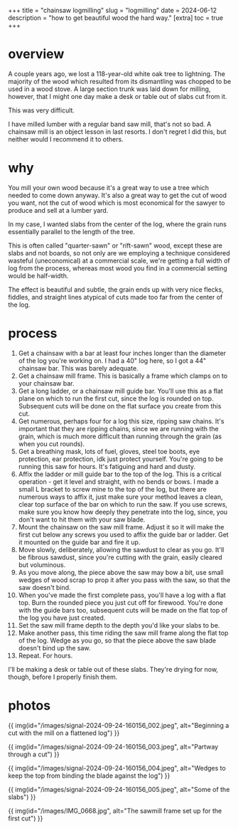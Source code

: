 +++
title = "chainsaw logmilling"
slug = "logmilling"
date = 2024-06-12
description = "how to get beautiful wood the hard way."
[extra]
  toc = true
+++

# overview
A couple years ago, we lost a 118-year-old white oak tree to lightning. The majority of the wood which resulted from its dismantling was chopped to be used in a wood stove. A large section trunk was laid down for milling, however, that I might one day make a desk or table out of slabs cut from it.

This was very difficult.

I have milled lumber with a regular band saw mill, that's not so bad. A chainsaw mill is an object lesson in last resorts. I don't regret I did this, but neither would I recommend it to others.

# why
You mill your own wood because it's a great way to use a tree which needed to come down anyway. It's also a great way to get the cut of wood you want, not the cut of wood which is most economical for the sawyer to produce and sell at a lumber yard.

In my case, I wanted slabs from the center of the log, where the grain runs essentially parallel to the length of the tree.

This is often called "quarter-sawn" or "rift-sawn" wood, except these are slabs and not boards, so not only are we employing a technique considered wasteful (uneconomical) at a commercial scale, we're getting a full width of log from the process, whereas most wood you find in a commercial setting would be half-width.

The effect is beautiful and subtle, the grain ends up with very nice flecks, fiddles, and straight lines atypical of cuts made too far from the center of the log.

# process
1. Get a chainsaw with a bar at least four inches longer than the diameter of the log you're working on. I had a 40" log here, so I got a 44" chainsaw bar. This was barely adequate.
2. Get a chainsaw mill frame. This is basically a frame which clamps on to your chainsaw bar.
3. Get a long ladder, or a chainsaw mill guide bar. You'll use this as a flat plane on which to run the first cut, since the log is rounded on top. Subsequent cuts will be done on the flat surface you create from this cut.
4. Get numerous, perhaps four for a log this size, ripping saw chains. It's important that they are ripping chains, since we are running with the grain, which is much more difficult than running through the grain (as when you cut rounds).
5. Get a breathing mask, lots of fuel, gloves, steel toe boots, eye protection, ear protection, idk just protect yourself. You're going to be running this saw for hours. It's fatiguing and hard and dusty.
6. Affix the ladder or mill guide bar to the top of the log. This is a critical operation - get it level and straight, with no bends or bows. I made a small L bracket to screw mine to the top of the log, but there are numerous ways to affix it, just make sure your method leaves a clean, clear top surface of the bar on which to run the saw. If you use screws, make sure you know how deeply they penetrate into the log, since, you don't want to hit them with your saw blade.
7. Mount the chainsaw on the saw mill frame. Adjust it so it will make the first cut below any screws you used to affix the guide bar or ladder. Get it mounted on the guide bar and fire it up.
8. Move slowly, deliberately, allowing the sawdust to clear as you go. It'll be fibrous sawdust, since you're cutting with the grain, easily cleared but voluminous.
9. As you move along, the piece above the saw may bow a bit, use small wedges of wood scrap to prop it after you pass with the saw, so that the saw doesn't bind.
10. When you've made the first complete pass, you'll have a log with a flat top. Burn the rounded piece you just cut off for firewood. You're done with the guide bars too, subsequent cuts will be made on the flat top of the log you have just created.
11. Set the saw mill frame depth to the depth you'd like your slabs to be.
12. Make another pass, this time riding the saw mill frame along the flat top of the log. Wedge as you go, so that the piece above the saw blade doesn't bind up the saw.
13. Repeat. For hours.

I'll be making a desk or table out of these slabs. They're drying for now, though, before I properly finish them.

# photos
{{ img(id="/images/signal-2024-09-24-160156_002.jpeg", alt="Beginning a cut with the mill on a flattened log") }}

{{ img(id="/images/signal-2024-09-24-160156_003.jpeg", alt="Partway through a cut") }}

{{ img(id="/images/signal-2024-09-24-160156_004.jpeg", alt="Wedges to keep the top from binding the blade against the log") }}

{{ img(id="/images/signal-2024-09-24-160156_005.jpeg", alt="Some of the slabs") }}

{{ img(id="/images/IMG_0668.jpg", alt="The sawmill frame set up for the first cut") }}